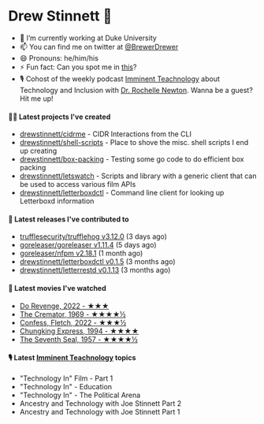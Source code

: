 
# Drew Stinnett 👋

- 🔭 I’m currently working at Duke University
- 📫 You can find me on twitter at [@BrewerDrewer](https://twitter.com/BrewerDrewer)
- 😄 Pronouns: he/him/his
- ⚡ Fun fact: Can you spot me in [this](https://www.youtube.com/watch?v=oL9WnB0qHBA)?
- 🎙 Cohost of the weekly podcast [Imminent Teachnology](https://podcast.imminentteachnology.com/) about Technology and Inclusion with [Dr. Rochelle Newton](https://www.linkedin.com/in/drrochellenewton/). Wanna be a guest? Hit me up!

#### 👨‍💻 Latest projects I've created
- [drewstinnett/cidrme](https://github.com/drewstinnett/cidrme) - CIDR Interactions from the CLI
- [drewstinnett/shell-scripts](https://github.com/drewstinnett/shell-scripts) - Place to shove the misc. shell scripts I end up creating
- [drewstinnett/box-packing](https://github.com/drewstinnett/box-packing) - Testing some go code to do efficient box packing
- [drewstinnett/letswatch](https://github.com/drewstinnett/letswatch) - Scripts and library with a generic client that can be used to access various film APIs
- [drewstinnett/letterboxdctl](https://github.com/drewstinnett/letterboxdctl) - Command line client for looking up Letterboxd information

#### 🚀 Latest releases I've contributed to
- [trufflesecurity/trufflehog v3.12.0](https://github.com/trufflesecurity/trufflehog/releases/tag/v3.12.0) (3 days ago)
- [goreleaser/goreleaser v1.11.4](https://github.com/goreleaser/goreleaser/releases/tag/v1.11.4) (5 days ago)
- [goreleaser/nfpm v2.18.1](https://github.com/goreleaser/nfpm/releases/tag/v2.18.1) (1 month ago)
- [drewstinnett/letterboxdctl v0.1.5](https://github.com/drewstinnett/letterboxdctl/releases/tag/v0.1.5) (3 months ago)
- [drewstinnett/letterrestd v0.1.13](https://github.com/drewstinnett/letterrestd/releases/tag/v0.1.13) (3 months ago)

#### 🍿 Latest movies I've watched
- [Do Revenge, 2022 - ★★★](https://letterboxd.com/mondodrew/film/do-revenge/)
- [The Cremator, 1969 - ★★★★½](https://letterboxd.com/mondodrew/film/the-cremator/)
- [Confess, Fletch, 2022 - ★★★½](https://letterboxd.com/mondodrew/film/confess-fletch/)
- [Chungking Express, 1994 - ★★★★](https://letterboxd.com/mondodrew/film/chungking-express/)
- [The Seventh Seal, 1957 - ★★★★½](https://letterboxd.com/mondodrew/film/the-seventh-seal/)

#### 🎙 Latest [Imminent Teachnology](https://podcast.imminentteachnology.com/) topics
- &#34;Technology In&#34; Film - Part 1
- &#34;Technology In&#34; - Education
- &#34;Technology In&#34; - The Political Arena
- Ancestry and Technology with Joe Stinnett Part 2
- Ancestry and Technology with Joe Stinnett Part 1
